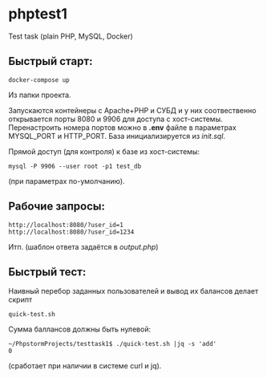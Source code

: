 # phptest1
Test task (plain PHP, MySQL, Docker)

## Быстрый старт:
```
docker-compose up 
```
Из папки проекта.

Запускаются контейнеры с Apache+PHP и СУБД и у них соотвественно открывается порты 8080 и 9906 для доступа с хост-системы. 
Перенастроить номера портов можно в **.env** файле в параметрах MYSQL_PORT и HTTP_PORT.
База инициализируется из *init.sql*.

Прямой доступ (для контроля) к базе из хост-системы:
```
mysql -P 9906 --user root -p1 test_db
```
(при параметрах по-умолчанию).

## Рабочие запросы:
```
http://localhost:8080/?user_id=1
http://localhost:8080/?user_id=1234
```
Итп. (шаблон ответа задаётся в *output.php*)

## Быстрый тест:
Наивный перебор заданных пользователей и вывод их балансов делает скрипт
```
quick-test.sh
```
Сумма баллансов должны быть нулевой:
```
~/PhpstormProjects/testtask1$ ./quick-test.sh |jq -s 'add'
0
```
(сработает при наличии в системе curl и jq).

